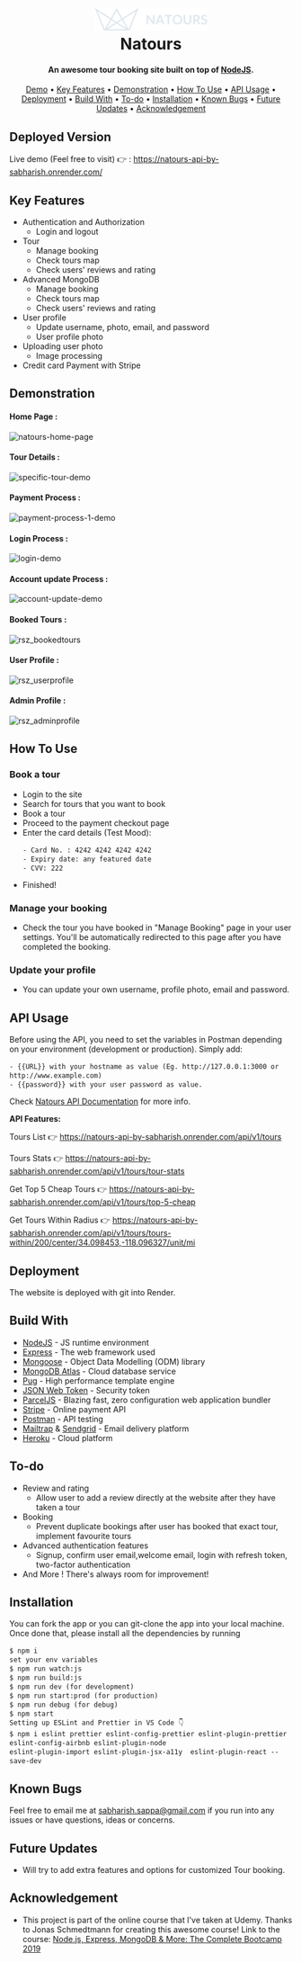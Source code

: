 <h1 align="center">
  <br>
  <a href="https://natours-api-by-sabharish.onrender.com/"><img src="https://github.com/sabharishsappa/Tours/blob/main/public/img/logo-green%20(1).png" alt="Natours" width="200"></a>
  <br>
  Natours
  <br>
</h1>

<h4 align="center">An awesome tour booking site built on top of <a href="https://nodejs.org/en/" target="_blank">NodeJS</a>.</h4>

 <p align="center">
 <a href="#deployed-version">Demo</a> •
  <a href="#key-features">Key Features</a> •
  <a href="#demonstration">Demonstration</a> •
  <a href="#how-to-use">How To Use</a> •
  <a href="#api-usage">API Usage</a> •
  <a href="#deployment">Deployment</a> •
  <a href="#build-with">Build With</a> •
  <a href="#to-do">To-do</a> •
  <a href="#installation">Installation</a> • 
  <a href="#known-bugs">Known Bugs</a> • 
  <a href="#future-updates">Future Updates</a> • 
  <a href="#acknowledgement">Acknowledgement</a>
</p>

## Deployed Version
Live demo (Feel free to visit) 👉 : https://natours-api-by-sabharish.onrender.com/


## Key Features

* Authentication and Authorization
  - Login and logout
* Tour
  - Manage booking
  - Check tours map
  - Check users' reviews and rating
* Advanced MongoDB
  - Manage booking
  - Check tours map
  - Check users' reviews and rating
* User profile
  - Update username, photo, email, and password
  - User profile photo
* Uploading user photo
  - Image processing
* Credit card Payment with Stripe




## Demonstration
#### Home Page :
![natours-home-page](https://github.com/sabharishsappa/Tours/blob/main/appDemoVideos/allTours-_1_.gif)

#### Tour Details :
![specific-tour-demo](https://github.com/sabharishsappa/Tours/blob/main/appDemoVideos/particularTour-Made-with-Clipchamp.gif)

#### Payment Process :
![payment-process-1-demo](https://github.com/sabharishsappa/Tours/blob/main/appDemoVideos/bookingTour-Made-with-Clipchamp-_1_.gif)


#### Login Process :
![login-demo](https://github.com/sabharishsappa/Tours/blob/main/appDemoVideos/loginPage-Made-with-Clipchamp.gif)

#### Account update Process :
![account-update-demo](https://github.com/sabharishsappa/Tours/blob/main/appDemoVideos/updatingUserData-Made-with-Clipchamp.gif)

#### Booked Tours :
![rsz_bookedtours](https://user-images.githubusercontent.com/58518192/72607747-6a7b0900-394b-11ea-8b9f-5330531ca2eb.png)


#### User Profile :
![rsz_userprofile](https://user-images.githubusercontent.com/58518192/72607635-44edff80-394b-11ea-8943-64c48f6f19aa.png)

#### Admin Profile :
![rsz_adminprofile](https://user-images.githubusercontent.com/58518192/72607648-4d463a80-394b-11ea-972f-a73160cfaa5b.png)


## How To Use

### Book a tour
* Login to the site
* Search for tours that you want to book
* Book a tour
* Proceed to the payment checkout page
* Enter the card details (Test Mood):
  ```
  - Card No. : 4242 4242 4242 4242
  - Expiry date: any featured date
  - CVV: 222
  ```
* Finished!



### Manage your booking

* Check the tour you have booked in "Manage Booking" page in your user settings. You'll be automatically redirected to this
  page after you have completed the booking.

### Update your profile

* You can update your own username, profile photo, email and password.



## API Usage
Before using the API, you need to set the variables in Postman depending on your environment (development or production). Simply add: 
  ```
  - {{URL}} with your hostname as value (Eg. http://127.0.0.1:3000 or http://www.example.com)
  - {{password}} with your user password as value.
  ```

Check [Natours API Documentation](https://documenter.getpostman.com/view/21665031/2s93sabZ7w) for more info.

<b> API Features: </b>

Tours List 👉 https://natours-api-by-sabharish.onrender.com/api/v1/tours

Tours Stats 👉 https://natours-api-by-sabharish.onrender.com/api/v1/tours/tour-stats

Get Top 5 Cheap Tours 👉 https://natours-api-by-sabharish.onrender.com/api/v1/tours/top-5-cheap

Get Tours Within Radius 👉 https://natours-api-by-sabharish.onrender.com/api/v1/tours/tours-within/200/center/34.098453,-118.096327/unit/mi



## Deployment
The website is deployed with git into Render.


## Build With

* [NodeJS](https://nodejs.org/en/) - JS runtime environment
* [Express](http://expressjs.com/) - The web framework used
* [Mongoose](https://mongoosejs.com/) - Object Data Modelling (ODM) library
* [MongoDB Atlas](https://www.mongodb.com/cloud/atlas) - Cloud database service
* [Pug](https://pugjs.org/api/getting-started.html) - High performance template engine
* [JSON Web Token](https://jwt.io/) - Security token
* [ParcelJS](https://parceljs.org/) - Blazing fast, zero configuration web application bundler
* [Stripe](https://stripe.com/) - Online payment API
* [Postman](https://www.getpostman.com/) - API testing
* [Mailtrap](https://mailtrap.io/) & [Sendgrid](https://sendgrid.com/) - Email delivery platform
* [Heroku](https://www.heroku.com/) - Cloud platform



## To-do

* Review and rating
  - Allow user to add a review directly at the website after they have taken a tour
* Booking
  - Prevent duplicate bookings after user has booked that exact tour, implement favourite tours
* Advanced authentication features
  - Signup, confirm user email,welcome email, login with refresh token, two-factor authentication
* And More ! There's always room for improvement!


## Installation
You can fork the app or you can git-clone the app into your local machine. Once done that, please install all the
dependencies by running
```
$ npm i
set your env variables
$ npm run watch:js
$ npm run build:js
$ npm run dev (for development)
$ npm run start:prod (for production)
$ npm run debug (for debug)
$ npm start
Setting up ESLint and Prettier in VS Code 👇
$ npm i eslint prettier eslint-config-prettier eslint-plugin-prettier eslint-config-airbnb eslint-plugin-node
eslint-plugin-import eslint-plugin-jsx-a11y  eslint-plugin-react --save-dev
```


## Known Bugs
Feel free to email me at sabharish.sappa@gmail.com if you run into any issues or have questions, ideas or concerns.


## Future Updates

* Will try to add extra features and options for customized Tour booking.

## Acknowledgement

* This project is part of the online course that I've taken at Udemy. Thanks to Jonas Schmedtmann for creating this awesome course! Link to the course: [Node.js, Express, MongoDB & More: The Complete Bootcamp 2019](https://www.udemy.com/course/nodejs-express-mongodb-bootcamp/)
